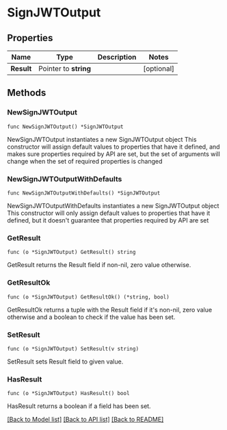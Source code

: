 # SignJWTOutput

## Properties

Name | Type | Description | Notes
------------ | ------------- | ------------- | -------------
**Result** | Pointer to **string** |  | [optional] 

## Methods

### NewSignJWTOutput

`func NewSignJWTOutput() *SignJWTOutput`

NewSignJWTOutput instantiates a new SignJWTOutput object
This constructor will assign default values to properties that have it defined,
and makes sure properties required by API are set, but the set of arguments
will change when the set of required properties is changed

### NewSignJWTOutputWithDefaults

`func NewSignJWTOutputWithDefaults() *SignJWTOutput`

NewSignJWTOutputWithDefaults instantiates a new SignJWTOutput object
This constructor will only assign default values to properties that have it defined,
but it doesn't guarantee that properties required by API are set

### GetResult

`func (o *SignJWTOutput) GetResult() string`

GetResult returns the Result field if non-nil, zero value otherwise.

### GetResultOk

`func (o *SignJWTOutput) GetResultOk() (*string, bool)`

GetResultOk returns a tuple with the Result field if it's non-nil, zero value otherwise
and a boolean to check if the value has been set.

### SetResult

`func (o *SignJWTOutput) SetResult(v string)`

SetResult sets Result field to given value.

### HasResult

`func (o *SignJWTOutput) HasResult() bool`

HasResult returns a boolean if a field has been set.


[[Back to Model list]](../README.md#documentation-for-models) [[Back to API list]](../README.md#documentation-for-api-endpoints) [[Back to README]](../README.md)


